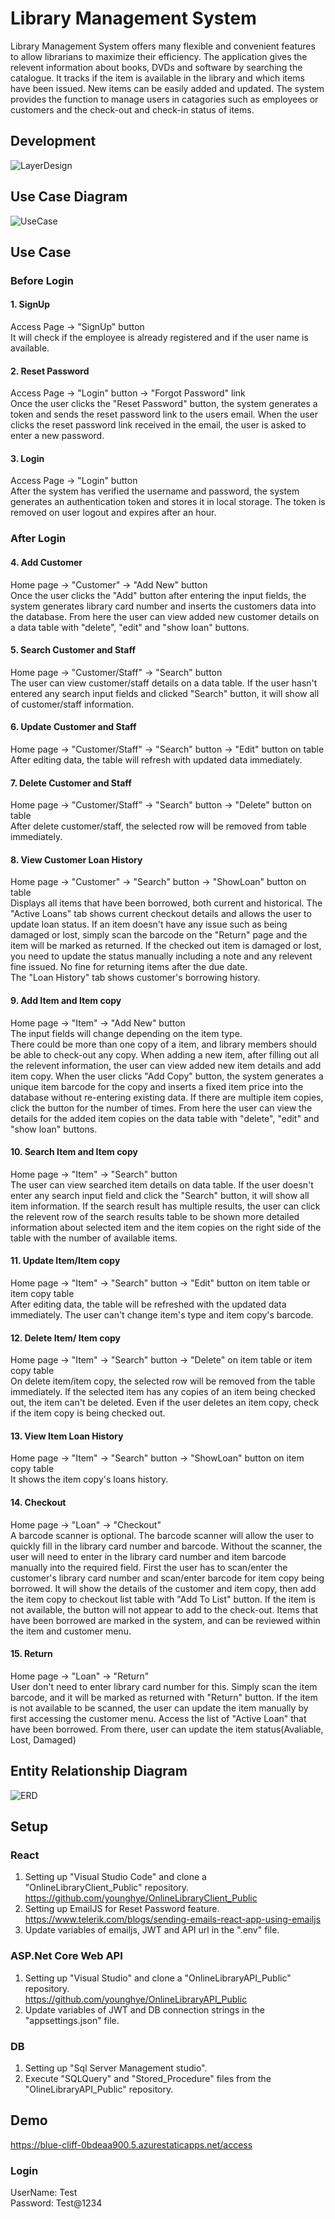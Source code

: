 # Library Management System
Library Management System offers many flexible and convenient features to allow librarians to maximize their efficiency. The application gives the relevent information about books, DVDs and software by searching the catalogue. It tracks if the item is available in the library and which items have been issued. New items can be easily added and updated. The system provides the function to manage users in catagories such as employees or customers and the check-out and check-in status of items. 

## Development
![LayerDesign](https://github.com/younghye/online-library-client/blob/master/src/assets/images/readme/LayerDesign.jpg)

## Use Case Diagram
![UseCase](https://github.com/younghye/online-library-client/blob/master/src/assets/images/readme/UseCase.jpg)

## Use Case
### Before Login
#### 1. SignUp
   Access Page -> "SignUp" button<br />
   It will check if the employee is already registered and if the user name is available.
#### 2. Reset Password
   Access Page -> "Login" button -> "Forgot Password" link<br />
   Once the user clicks the "Reset Password" button, the system generates a token and sends the reset password link to the users email. When the user clicks the reset password 
   link received in the email, the user is asked to enter a new password.
#### 3. Login
   Access Page -> "Login" button<br />
   After the system has verified the username and password, the system generates an authentication token and stores it in local storage. The token is removed on user logout and expires after an hour.
### After Login
#### 4. Add Customer<br />
   Home page -> "Customer" -> "Add New" button<br />
   Once the user clicks the "Add" button after entering the input fields, the system generates library card number and inserts the customers data into the database. From here the user can view added new customer details on a data table with "delete", "edit" and "show loan" buttons.
#### 5. Search Customer and Staff<br />
   Home page -> "Customer/Staff" -> "Search" button<br />
   The user can view customer/staff details on a data table. If the user hasn't entered any search input fields and clicked "Search" button, it will show all of customer/staff information.
#### 6. Update Customer and Staff<br />
   Home page -> "Customer/Staff" -> "Search" button -> "Edit" button on table <br />
   After editing data, the table will refresh with updated data immediately.
#### 7. Delete Customer and Staff<br />
   Home page -> "Customer/Staff" -> "Search" button -> "Delete" button on table<br />
   After delete customer/staff, the selected row will be removed from table immediately.
#### 8. View Customer Loan History<br />
   Home page -> "Customer" -> "Search" button -> "ShowLoan" button on table<br />
   Displays all items that have been borrowed, both current and historical. The "Active Loans" tab shows current checkout details and allows the user to update loan status. If an item doesn't have any issue such as being damaged or lost, simply scan the barcode on the "Return" page and the item will be marked as returned. If the checked out item is damaged or lost, you need to update the status manually including a note and any relevent fine issued. No fine for returning items after the due date.<br />
   The "Loan History" tab shows customer's borrowing history.
#### 9. Add Item and Item copy<br />
   Home page -> "Item" -> "Add New" button<br />
   The input fields will change depending on the item type.<br />
   There could be more than one copy of a item, and library members should be able to check-out any copy. When adding a new item, after filling out all the relevent information, the user can view added new item details and add item copy. When the user clicks "Add Copy" button, the system generates a unique item barcode for the copy and inserts a fixed item price into the database without re-entering existing data. If there are multiple item copies, click the button for the number of times. From here the user can view the details for the added item copies on the data table with "delete", "edit" and "show loan" buttons. 
#### 10. Search Item and Item copy<br />
   Home page -> "Item" -> "Search" button<br />
   The user can view searched item details on data table. If the user doesn't enter any search input field and click the "Search" button, it will show all item information. If the search result has multiple results, the user can click the relevent row of the search results table to be shown more detailed information about selected item and the item copies on the right side of the table with the number of available items.
#### 11. Update Item/Item copy<br />
   Home page -> "Item" -> "Search" button -> "Edit" button on item table or item copy table<br />
   After editing data, the table will be refreshed with the updated data immediately.
   The user can't change item's type and item copy's barcode. 
#### 12. Delete Item/ Item copy<br />
   Home page -> "Item" -> "Search" button -> "Delete" on item table or item copy table<br />
   On delete item/item copy, the selected row will be removed from the table immediately. If the selected item has any copies of an item being checked out, the item can't be deleted. Even if the user deletes an item copy, check if the item copy is being checked out. 
#### 13. View Item Loan History
   Home page -> "Item" -> "Search" button -> "ShowLoan" button on item copy table<br />
   It shows the item copy's loans history. 
#### 14. Checkout<br />
   Home page -> "Loan" -> "Checkout"<br />
   A barcode scanner is optional. The barcode scanner will allow the user to quickly fill in the library card number and barcode. Without the scanner, the user will need to enter in the library card number and item barcode manually into the required field.
   First the user has to scan/enter the customer's library card number and scan/enter barcode for item copy being borrowed. It will show the details of the customer and item copy, then add the item copy to checkout list table with "Add To List" button. If the item is not available, the button will not appear to add to the check-out. Items that have been borrowed are marked in the system, and can be reviewed within the item and customer menu.
#### 15. Return<br />
   Home page -> "Loan" -> "Return"<br />
   User don't need to enter library card number for this. Simply scan the item barcode, and it will be marked as returned with "Return" button.
   If the item is not available to be scanned, the user can update the item manually by first accessing the customer menu. Access the list of "Active Loan" that have been borrowed. From there, user can update the item status(Avaliable, Lost, Damaged)

## Entity Relationship Diagram
![ERD](https://github.com/younghye/online-library-client/blob/master/src/assets/images/readme/ERD.jpg)

## Setup
### React
1. Setting up "Visual Studio Code" and clone a "OnlineLibraryClient_Public" repository. <br />
https://github.com/younghye/OnlineLibraryClient_Public
3. Setting up EmailJS for Reset Password feature.<br /> 
https://www.telerik.com/blogs/sending-emails-react-app-using-emailjs
4. Update variables of emailjs, JWT and API url in the ".env" file.
### ASP.Net Core Web API
1. Setting up "Visual Studio" and clone a "OnlineLibraryAPI_Public" repository.<br />
https://github.com/younghye/OnlineLibraryAPI_Public
2. Update variables of JWT and DB connection strings in the "appsettings.json" file.
### DB
1. Setting up "Sql Server Management studio". 
2. Execute "SQLQuery" and "Stored_Procedure" files from the "OlineLibraryAPI_Public" repository.

## Demo
https://blue-cliff-0bdeaa900.5.azurestaticapps.net/access<br />
### Login 
UserName: Test<br /> 
Password: Test@1234 
